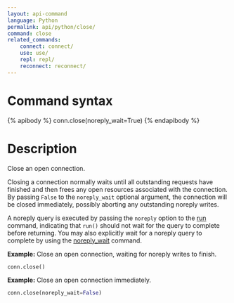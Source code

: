 ```yaml
---
layout: api-command
language: Python
permalink: api/python/close/
command: close
related_commands:
    connect: connect/
    use: use/
    repl: repl/
    reconnect: reconnect/
---
```


# Command syntax #


{% apibody %}
conn.close(noreply_wait=True)
{% endapibody %}

# Description #

Close an open connection.

Closing a connection normally waits until all outstanding requests have finished and then frees any open resources associated with the connection. By passing `False` to the `noreply_wait` optional argument, the connection will be closed immediately, possibly aborting any outstanding noreply writes.

A noreply query is executed by passing the `noreply` option to the [run](/api/python/run/) command, indicating that `run()` should not wait for the query to complete before returning. You may also explicitly wait for a noreply query to complete by using the [noreply_wait](/api/python/noreply_wait) command.

__Example:__ Close an open connection, waiting for noreply writes to finish.

```py
conn.close()
```

__Example:__ Close an open connection immediately.

```py
conn.close(noreply_wait=False)
```
